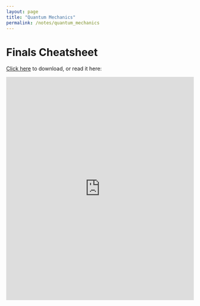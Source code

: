 ```yaml
---
layout: page
title: "Quantum Mechanics"
permalink: /notes/quantum_mechanics
---
```


# Finals Cheatsheet

<a href="https://raw.githubusercontent.com/Tristanchaang/tristanchaang.github.io/main/pages/notes/quantum_mechanics/805cheatsheet.pdf" download>Click here</a> to download, or read it here:

<embed src="https://drive.google.com/viewerng/
viewer?embedded=true&url=http://tristanchaang.github.io/pages/notes/quantum_mechanics/805cheatsheet.pdf" width="100%" height="600px" />